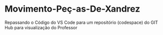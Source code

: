 # Movimento-Peç-as-De-Xandrez
Repassando o Código do VS Code para um repositório (codespace) do GIT Hub para visualização do Professor
